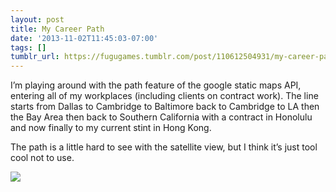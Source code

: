 ```yaml
---
layout: post
title: My Career Path
date: '2013-11-02T11:45:03-07:00'
tags: []
tumblr_url: https://fugugames.tumblr.com/post/110612504931/my-career-path
---
```

I’m playing around with the path feature of the google static maps API, entering all of my workplaces (including clients on contract work). The line starts from Dallas to Cambridge to Baltimore back to Cambridge to LA then the Bay Area then back to Southern California with a contract in Honolulu and now finally to my current stint in Hong Kong.

The path is a little hard to see with the satellite view, but I think it’s just tool cool not to use.

![](http://maps.googleapis.com/maps/api/staticmap?maptype=hybrid&zoom=2&center=Honolulu,HI&size=512x512&path=color:0xff0000ff%7Cweight:1%7CDallas,TX%7CCambridge,MA%7CBaltimore,MD%7CCambridge,MA%7CPlaya+Del+Rey,CA%7CLos+Angeles,CA%7CMenlo+Park,CA%7CSan+Francisco,CA%7CVenice,CA%7CFountain+Valley,CA%7CCarlsbad,CA%7CHollywood,CA%7CCarson,CA%7CHonolulu,HI%7CSan%20Bernardo,CA%7CHong+Kong&sensor=false)

